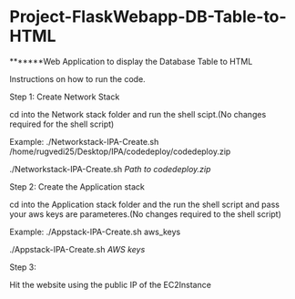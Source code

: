 # Project-FlaskWebapp-DB-Table-to-HTML

*******Web Application to display the Database Table to HTML

Instructions on how to run the code.

Step 1: Create Network Stack

cd into the  Network stack folder and run the shell scipt.(No changes required for the shell script)

Example: 
./Networkstack-IPA-Create.sh /home/rugvedi25/Desktop/IPA/codedeploy/codedeploy.zip

./Networkstack-IPA-Create.sh *Path to codedeploy.zip* 
    

Step 2: Create the Application stack

cd into the Application stack folder and the run the shell script and pass your aws keys are parameteres.(No changes required to the shell script)

Example:
./Appstack-IPA-Create.sh aws_keys

./Appstack-IPA-Create.sh *AWS keys*

Step 3: 

Hit the website using the public IP of the EC2Instance
